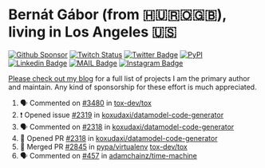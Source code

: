 # Bernát Gábor (from 🇭🇺🇷🇴🇬🇧), living in Los Angeles 🇺🇸

[![Github Sponsor](https://img.shields.io/static/v1?label=Sponsor&message=%E2%9D%A4&logo=GitHub&link=https://github.com/sponsors/gaborbernat&style=flat-square)](https://github.com/sponsors/gaborbernat)
[![Twitch Status](https://img.shields.io/twitch/status/gaborbernat?style=flat-square)](https://www.twitch.tv/gaborbernat)
[![Twitter Badge](https://img.shields.io/badge/-@gjbernat-1ca0f1?style=flat-square&labelColor=1ca0f1&logo=twitter&logoColor=white&link=https://twitter.com/gjbernat)](https://twitter.com/gjbernat)
[![PyPI](https://img.shields.io/badge/-gaborbernat-0073b7?style=flat-square&logo=Python&logoColor=white&link=https://pypi.org/user/gaborbernat/)](https://pypi.org/user/gaborbernat/)
[![Linkedin Badge](https://img.shields.io/badge/-gaborbernat-blue?style=flat-square&logo=Linkedin&logoColor=white&link=https://www.linkedin.com/in/gaborbernat/)](https://www.linkedin.com/in/gaborbernat/)
[![MAIL Badge](https://img.shields.io/badge/-gaborjbernat@gmail.com-c14438?style=flat-square&logo=Gmail&logoColor=white&link=mailto:gaborjbernat@gmail.com)](mailto:gaborjbernat@gmail.com)
[![Instagram Badge](https://img.shields.io/badge/-@gabor__bernat-845EC2?style=flat-square&labelColor=white&logo=Instagram&link=https://instagram.com/gabor_bernat/)](https://instagram.com/gabor_bernat)

[Please check out my blog](https://bernat.tech/about/) for a full list of projects I am the primary author and maintain.
Any kind of sponsorship for these effort is much appreciated.

<!--START_SECTION:activity-->

1. 🗣 Commented on [#3480](https://github.com/tox-dev/tox/pull/3480#issuecomment-2651065201) in [tox-dev/tox](https://github.com/tox-dev/tox)
2. ❗ Opened issue [#2319](https://github.com/koxudaxi/datamodel-code-generator/issues/2319) in [koxudaxi/datamodel-code-generator](https://github.com/koxudaxi/datamodel-code-generator)
3. 🗣 Commented on [#2318](https://github.com/koxudaxi/datamodel-code-generator/pull/2318#issuecomment-2649902962) in [koxudaxi/datamodel-code-generator](https://github.com/koxudaxi/datamodel-code-generator)
4. 💪 Opened PR [#2318](https://github.com/koxudaxi/datamodel-code-generator/pull/2318) in [koxudaxi/datamodel-code-generator](https://github.com/koxudaxi/datamodel-code-generator)
5. 🎉 Merged PR [#2845](https://github.com/pypa/virtualenv/pull/2845) in [pypa/virtualenv](https://github.com/pypa/virtualenv)
   [tox-dev/tox](https://github.com/tox-dev/tox)
5. 🗣 Commented on [#457](https://github.com/adamchainz/time-machine/pull/457#issuecomment-2197730644) in
[adamchainz/time-machine](https://github.com/adamchainz/time-machine)
<!--END_SECTION:activity-->
